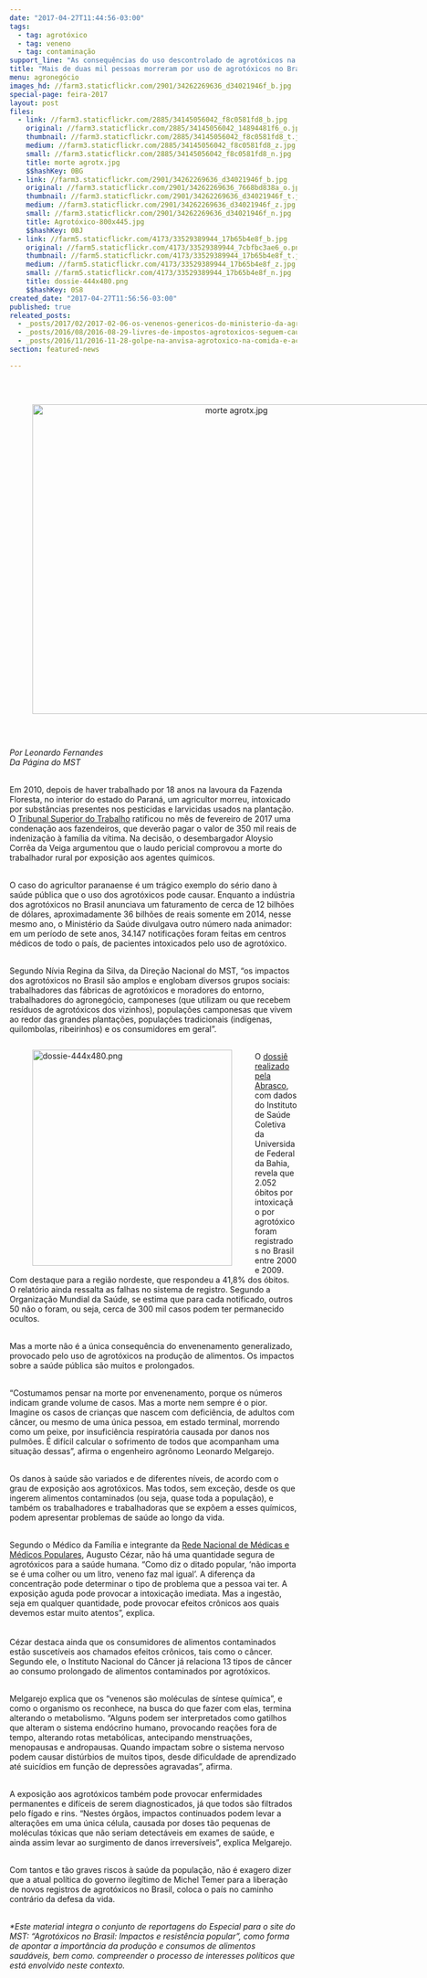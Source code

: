```yaml
---
date: "2017-04-27T11:44:56-03:00"
tags:
  - tag: agrotóxico
  - tag: veneno
  - tag: contaminação
support_line: "As consequências do uso descontrolado de agrotóxicos na produção de alimentos são ainda mais graves do ponto de vista da saúde pública\n"
title: "Mais de duas mil pessoas morreram por uso de agrotóxicos no Brasil nos últimos anos "
menu: agronegócio
images_hd: //farm3.staticflickr.com/2901/34262269636_d34021946f_b.jpg
special-page: feira-2017
layout: post
files:
  - link: //farm3.staticflickr.com/2885/34145056042_f8c0581fd8_b.jpg
    original: //farm3.staticflickr.com/2885/34145056042_14894481f6_o.jpg
    thumbnail: //farm3.staticflickr.com/2885/34145056042_f8c0581fd8_t.jpg
    medium: //farm3.staticflickr.com/2885/34145056042_f8c0581fd8_z.jpg
    small: //farm3.staticflickr.com/2885/34145056042_f8c0581fd8_n.jpg
    title: morte agrotx.jpg
    $$hashKey: 0BG
  - link: //farm3.staticflickr.com/2901/34262269636_d34021946f_b.jpg
    original: //farm3.staticflickr.com/2901/34262269636_7668bd838a_o.jpg
    thumbnail: //farm3.staticflickr.com/2901/34262269636_d34021946f_t.jpg
    medium: //farm3.staticflickr.com/2901/34262269636_d34021946f_z.jpg
    small: //farm3.staticflickr.com/2901/34262269636_d34021946f_n.jpg
    title: Agrotóxico-800x445.jpg
    $$hashKey: 0BJ
  - link: //farm5.staticflickr.com/4173/33529389944_17b65b4e8f_b.jpg
    original: //farm5.staticflickr.com/4173/33529389944_7cbfbc3ae6_o.png
    thumbnail: //farm5.staticflickr.com/4173/33529389944_17b65b4e8f_t.jpg
    medium: //farm5.staticflickr.com/4173/33529389944_17b65b4e8f_z.jpg
    small: //farm5.staticflickr.com/4173/33529389944_17b65b4e8f_n.jpg
    title: dossie-444x480.png
    $$hashKey: 0S8
created_date: "2017-04-27T11:56:56-03:00"
published: true
releated_posts:
  - _posts/2017/02/2017-02-06-os-venenos-genericos-do-ministerio-da-agricultura.md
  - _posts/2016/08/2016-08-29-livres-de-impostos-agrotoxicos-seguem-causando-cancer-malformacoes-e-mortes.md
  - _posts/2016/11/2016-11-28-golpe-na-anvisa-agrotoxico-na-comida-e-aceitavel.md
section: featured-news

---
```

<p>&nbsp;</p>

<div style="text-align:center">
<figure class="image" style="display:inline-block"><img alt="morte agrotx.jpg" height="542" src="//farm3.staticflickr.com/2885/34145056042_f8c0581fd8_b.jpg" width="700" />
<figcaption></figcaption>
</figure>
</div>

<p>&nbsp;</p>

<p><em>Por Leonardo Fernandes<br />
Da P&aacute;gina do MST</em></p>

<p><br />
Em 2010, depois de haver trabalhado por 18 anos na lavoura da Fazenda Floresta, no interior do estado do Paran&aacute;, um agricultor morreu, intoxicado por subst&acirc;ncias presentes nos pesticidas e larvicidas usados na planta&ccedil;&atilde;o. O <a href="http://www.trt6.jus.br/portal/noticias/2017/02/17/fazenda-do-parana-pagara-r-350-mil-para-reparar-morte-de-agricultor-por">Tribunal Superior do Trabalho</a> ratificou no m&ecirc;s de fevereiro de 2017 uma condena&ccedil;&atilde;o aos fazendeiros, que dever&atilde;o pagar o valor de 350 mil reais de indeniza&ccedil;&atilde;o &agrave; fam&iacute;lia da v&iacute;tima. Na decis&atilde;o, o desembargador Aloysio Corr&ecirc;a da Veiga argumentou que o laudo pericial comprovou a morte do trabalhador rural por exposi&ccedil;&atilde;o aos agentes qu&iacute;micos.</p>

<p><br />
O caso do agricultor paranaense &eacute; um tr&aacute;gico exemplo do s&eacute;rio dano &agrave; sa&uacute;de p&uacute;blica que o uso dos agrot&oacute;xicos pode causar. Enquanto a ind&uacute;stria dos agrot&oacute;xicos no Brasil anunciava um faturamento de cerca de 12 bilh&otilde;es de d&oacute;lares, aproximadamente 36 bilh&otilde;es de reais somente em 2014, nesse mesmo ano, o Minist&eacute;rio da Sa&uacute;de divulgava outro n&uacute;mero nada animador: em um per&iacute;odo de sete anos, 34.147 notifica&ccedil;&otilde;es foram feitas em centros m&eacute;dicos de todo o pa&iacute;s, de pacientes intoxicados pelo uso de agrot&oacute;xico.</p>

<p><br />
Segundo N&iacute;via Regina da Silva, da Dire&ccedil;&atilde;o Nacional do MST, &ldquo;os impactos dos agrot&oacute;xicos no Brasil s&atilde;o amplos e englobam diversos grupos sociais: trabalhadores das f&aacute;bricas de agrot&oacute;xicos e moradores do entorno, trabalhadores do agroneg&oacute;cio, camponeses (que utilizam ou que recebem res&iacute;duos de agrot&oacute;xicos dos vizinhos), popula&ccedil;&otilde;es camponesas que vivem ao redor das grandes planta&ccedil;&otilde;es, popula&ccedil;&otilde;es tradicionais (ind&iacute;genas, quilombolas, ribeirinhos) e os consumidores em geral&rdquo;.</p>

<figure class="image" style="float:left"><img alt="dossie-444x480.png" height="378" src="//farm5.staticflickr.com/4173/33529389944_17b65b4e8f_b.jpg" width="350" />
<figcaption></figcaption>
</figure>

<p><br />
O <a href="http://contraosagrotoxicos.org/dossie-abrasco/">dossi&ecirc; realizado pela Abrasco</a>, com dados do Instituto de Sa&uacute;de Coletiva da Universidade Federal da Bahia, revela que 2.052 &oacute;bitos por intoxica&ccedil;&atilde;o por agrot&oacute;xico foram registrados no Brasil entre 2000 e 2009. Com destaque para a regi&atilde;o nordeste, que respondeu a 41,8% dos &oacute;bitos. O relat&oacute;rio ainda ressalta as falhas no sistema de registro. Segundo a Organiza&ccedil;&atilde;o Mundial da Sa&uacute;de, se estima que para cada notificado, outros 50 n&atilde;o o foram, ou seja, cerca de 300 mil casos podem ter permanecido ocultos.</p>

<p><br />
Mas a morte n&atilde;o &eacute; a &uacute;nica consequ&ecirc;ncia do envenenamento generalizado, provocado pelo uso de agrot&oacute;xicos na produ&ccedil;&atilde;o de alimentos. Os impactos sobre a sa&uacute;de p&uacute;blica s&atilde;o muitos e prolongados.</p>

<p><br />
&ldquo;Costumamos pensar na morte por envenenamento, porque os n&uacute;meros indicam grande volume de casos. Mas a morte nem sempre &eacute; o pior. Imagine os casos de crian&ccedil;as que nascem com defici&ecirc;ncia, de adultos com c&acirc;ncer, ou mesmo de uma &uacute;nica pessoa, em estado terminal, morrendo como um peixe, por insufici&ecirc;ncia respirat&oacute;ria causada por danos nos pulm&otilde;es. &Eacute; dif&iacute;cil calcular o sofrimento de todos que acompanham uma situa&ccedil;&atilde;o dessas&rdquo;, afirma o engenheiro agr&ocirc;nomo Leonardo Melgarejo.</p>

<p><br />
Os danos &agrave; sa&uacute;de s&atilde;o variados e de diferentes n&iacute;veis, de acordo com o grau de exposi&ccedil;&atilde;o aos agrot&oacute;xicos. Mas todos, sem exce&ccedil;&atilde;o, desde os que ingerem alimentos contaminados (ou seja, quase toda a popula&ccedil;&atilde;o), e tamb&eacute;m os trabalhadores e trabalhadoras que se exp&otilde;em a esses qu&iacute;micos, podem apresentar problemas de sa&uacute;de ao longo da vida.</p>

<p><br />
Segundo o M&eacute;dico da Fam&iacute;lia e integrante da <a href="https://saude-popular.org/">Rede Nacional de M&eacute;dicas e M&eacute;dicos Populares</a>, Augusto C&eacute;zar, n&atilde;o h&aacute; uma quantidade segura de agrot&oacute;xicos para a sa&uacute;de humana. &ldquo;Como diz o ditado popular, &lsquo;n&atilde;o importa se &eacute; uma colher ou um litro, veneno faz mal igual&rsquo;. A diferen&ccedil;a da concentra&ccedil;&atilde;o pode determinar o tipo de problema que a pessoa vai ter. A exposi&ccedil;&atilde;o aguda pode provocar a intoxica&ccedil;&atilde;o imediata. Mas a ingest&atilde;o, seja em qualquer quantidade, pode provocar efeitos cr&ocirc;nicos aos quais devemos estar muito atentos&rdquo;, explica.<br />
<br />
<br />
C&eacute;zar destaca ainda que os consumidores de alimentos contaminados est&atilde;o suscet&iacute;veis aos chamados efeitos cr&ocirc;nicos, tais como o c&acirc;ncer. Segundo ele, o Instituto Nacional do C&acirc;ncer j&aacute; relaciona 13 tipos de c&acirc;ncer ao consumo prolongado de alimentos contaminados por agrot&oacute;xicos.</p>

<p><br />
Melgarejo explica que os &ldquo;venenos s&atilde;o mol&eacute;culas de s&iacute;ntese qu&iacute;mica&rdquo;, e como o organismo os reconhece, na busca do que fazer com elas, termina alterando o metabolismo. &ldquo;Alguns podem ser interpretados como gatilhos que alteram o sistema end&oacute;crino humano, provocando rea&ccedil;&otilde;es fora de tempo, alterando rotas metab&oacute;licas, antecipando menstrua&ccedil;&otilde;es, menopausas e andropausas. Quando impactam sobre o sistema nervoso podem causar dist&uacute;rbios de muitos tipos, desde dificuldade de aprendizado at&eacute; suic&iacute;dios em fun&ccedil;&atilde;o de depress&otilde;es agravadas&rdquo;, afirma.</p>

<p><br />
A exposi&ccedil;&atilde;o aos agrot&oacute;xicos tamb&eacute;m pode provocar enfermidades permanentes e dif&iacute;ceis de serem diagnosticados, j&aacute; que todos s&atilde;o filtrados pelo f&iacute;gado e rins. &ldquo;Nestes &oacute;rg&atilde;os, impactos continuados podem levar a altera&ccedil;&otilde;es em uma &uacute;nica c&eacute;lula, causada por doses t&atilde;o pequenas de mol&eacute;culas t&oacute;xicas que n&atilde;o seriam detect&aacute;veis em exames de sa&uacute;de, e ainda assim levar ao surgimento de danos irrevers&iacute;veis&rdquo;, explica Melgarejo.</p>

<p><br />
Com tantos e t&atilde;o graves riscos &agrave; sa&uacute;de da popula&ccedil;&atilde;o, n&atilde;o &eacute; exagero dizer que a atual pol&iacute;tica do governo ileg&iacute;timo de Michel Temer para a libera&ccedil;&atilde;o de novos registros de agrot&oacute;xicos no Brasil, coloca o pa&iacute;s no caminho contr&aacute;rio da defesa da vida.</p>

<p><br />
<em>*Este material integra o conjunto de reportagens do Especial para o site do MST: &ldquo;Agrot&oacute;xicos no Brasil: Impactos e resist&ecirc;ncia popular&rdquo;, como forma de apontar a import&acirc;ncia da produ&ccedil;&atilde;o e consumos de alimentos saud&aacute;veis, bem como. compreender o processo de interesses pol&iacute;ticos que est&aacute; envolvido neste contexto.&nbsp;</em></p>
